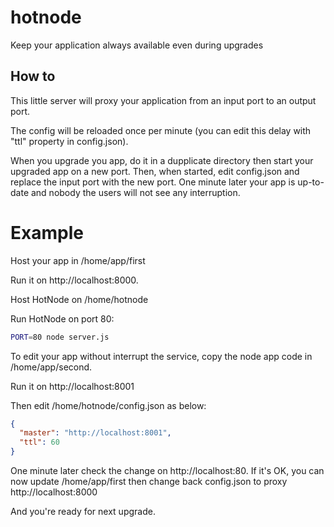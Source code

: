 # hotnode
Keep your application always available even during upgrades

## How to
This little server will proxy your application from an input port to an output port.

The config will be reloaded once per minute (you can edit this delay with "ttl" property in config.json).

When you upgrade you app, do it in a dupplicate directory then start your upgraded app on a new port.
Then, when started, edit config.json and replace the input port with the new port.
One minute later your app is up-to-date and nobody the users will not see any interruption.

# Example
Host your app in /home/app/first

Run it on http://localhost:8000.

Host HotNode on /home/hotnode

Run HotNode on port 80:
```bash
PORT=80 node server.js
```

To edit your app without interrupt the service, copy the node app code in /home/app/second.

Run it on http://localhost:8001

Then edit /home/hotnode/config.json as below:
```json
{
  "master": "http://localhost:8001",
  "ttl": 60
}
```

One minute later check the change on http://localhost:80.
If it's OK, you can now update /home/app/first
then change back config.json to proxy http://localhost:8000

And you're ready for next upgrade.
